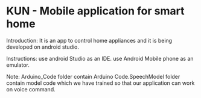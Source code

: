 # KUN - Mobile application for smart home

Introduction:
It is an app to control home appliances and it is being developed on android studio. 

Instructions:
use android Studio as an IDE.
use Android Mobile phone as an emulator.

Note:
Arduino_Code folder contain Arduino Code.SpeechModel folder contain model code which we have trained so that our application can work on voice command.








